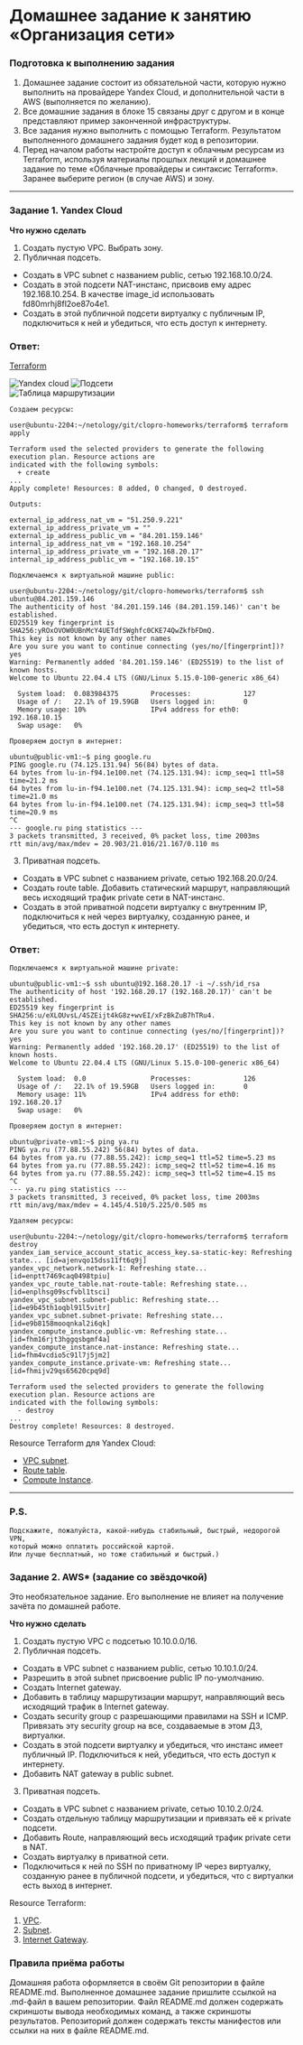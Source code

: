 # Домашнее задание к занятию «Организация сети»

### Подготовка к выполнению задания

1. Домашнее задание состоит из обязательной части, которую нужно выполнить на провайдере Yandex Cloud, и дополнительной части в AWS (выполняется по желанию). 
2. Все домашние задания в блоке 15 связаны друг с другом и в конце представляют пример законченной инфраструктуры.  
3. Все задания нужно выполнить с помощью Terraform. Результатом выполненного домашнего задания будет код в репозитории. 
4. Перед началом работы настройте доступ к облачным ресурсам из Terraform, используя материалы прошлых лекций и домашнее задание по теме «Облачные провайдеры и синтаксис Terraform». Заранее выберите регион (в случае AWS) и зону.

---
### Задание 1. Yandex Cloud 

**Что нужно сделать**

1. Создать пустую VPC. Выбрать зону.
2. Публичная подсеть.

 - Создать в VPC subnet с названием public, сетью 192.168.10.0/24.
 - Создать в этой подсети NAT-инстанс, присвоив ему адрес 192.168.10.254. В качестве image_id использовать fd80mrhj8fl2oe87o4e1.
 - Создать в этой публичной подсети виртуалку с публичным IP, подключиться к ней и убедиться, что есть доступ к интернету.  

### Ответ:

[Terraform](https://github.com/michail-77/clopro-homeworks/tree/main/terraform)  

![Yandex cloud](https://github.com/michail-77/clopro-homeworks/blob/main/image_15.1/Screenshot.png) 
![Подсети](https://github.com/michail-77/clopro-homeworks/blob/main/image_15.1/подсети.png)  
![Таблица маршрутизации](https://github.com/michail-77/clopro-homeworks/blob/main/image_15.1/Таблица%20маршрутизации.png)  

```
Создаем ресурсы:

user@ubuntu-2204:~/netology/git/clopro-homeworks/terraform$ terraform apply

Terraform used the selected providers to generate the following execution plan. Resource actions are
indicated with the following symbols:
  + create
...
Apply complete! Resources: 8 added, 0 changed, 0 destroyed.

Outputs:

external_ip_address_nat_vm = "51.250.9.221"
external_ip_address_private_vm = ""
external_ip_address_public_vm = "84.201.159.146"
internal_ip_address_nat_vm = "192.168.10.254"
internal_ip_address_private_vm = "192.168.20.17"
internal_ip_address_public_vm = "192.168.10.15"

Подключаемся к виртуальной машине public:  

user@ubuntu-2204:~/netology/git/clopro-homeworks/terraform$ ssh ubuntu@84.201.159.146
The authenticity of host '84.201.159.146 (84.201.159.146)' can't be established.
ED25519 key fingerprint is SHA256:yROxOVOW0UBnMcY4UETdfSWghfc0CKE74QwZkfbFDmQ.
This key is not known by any other names
Are you sure you want to continue connecting (yes/no/[fingerprint])? yes
Warning: Permanently added '84.201.159.146' (ED25519) to the list of known hosts.
Welcome to Ubuntu 22.04.4 LTS (GNU/Linux 5.15.0-100-generic x86_64)

  System load:  0.083984375        Processes:             127
  Usage of /:   22.1% of 19.59GB   Users logged in:       0
  Memory usage: 10%                IPv4 address for eth0: 192.168.10.15
  Swap usage:   0%

Проверяем доступ в интернет:

ubuntu@public-vm1:~$ ping google.ru
PING google.ru (74.125.131.94) 56(84) bytes of data.
64 bytes from lu-in-f94.1e100.net (74.125.131.94): icmp_seq=1 ttl=58 time=21.2 ms
64 bytes from lu-in-f94.1e100.net (74.125.131.94): icmp_seq=2 ttl=58 time=21.0 ms
64 bytes from lu-in-f94.1e100.net (74.125.131.94): icmp_seq=3 ttl=58 time=20.9 ms
^C
--- google.ru ping statistics ---
3 packets transmitted, 3 received, 0% packet loss, time 2003ms
rtt min/avg/max/mdev = 20.903/21.016/21.167/0.110 ms

```

3. Приватная подсеть.
 - Создать в VPC subnet с названием private, сетью 192.168.20.0/24.
 - Создать route table. Добавить статический маршрут, направляющий весь исходящий трафик private сети в NAT-инстанс.
 - Создать в этой приватной подсети виртуалку с внутренним IP, подключиться к ней через виртуалку, созданную ранее, и убедиться, что есть доступ к интернету.  

### Ответ:  

```
Подключаемся к виртуальной машине private:

ubuntu@public-vm1:~$ ssh ubuntu@192.168.20.17 -i ~/.ssh/id_rsa
The authenticity of host '192.168.20.17 (192.168.20.17)' can't be established.
ED25519 key fingerprint is SHA256:u/eXLOUvsL/4SZEijt4kG8z+wvEI/xFzBkZuB7hTRu4.
This key is not known by any other names
Are you sure you want to continue connecting (yes/no/[fingerprint])? yes
Warning: Permanently added '192.168.20.17' (ED25519) to the list of known hosts.
Welcome to Ubuntu 22.04.4 LTS (GNU/Linux 5.15.0-100-generic x86_64)

  System load:  0.0                Processes:             126
  Usage of /:   22.1% of 19.59GB   Users logged in:       0
  Memory usage: 11%                IPv4 address for eth0: 192.168.20.17
  Swap usage:   0%

Проверяем доступ в интернет:

ubuntu@private-vm1:~$ ping ya.ru
PING ya.ru (77.88.55.242) 56(84) bytes of data.
64 bytes from ya.ru (77.88.55.242): icmp_seq=1 ttl=52 time=5.23 ms
64 bytes from ya.ru (77.88.55.242): icmp_seq=2 ttl=52 time=4.16 ms
64 bytes from ya.ru (77.88.55.242): icmp_seq=3 ttl=52 time=4.15 ms
^C
--- ya.ru ping statistics ---
3 packets transmitted, 3 received, 0% packet loss, time 2003ms
rtt min/avg/max/mdev = 4.145/4.510/5.225/0.505 ms

Удаляем ресурсы:

user@ubuntu-2204:~/netology/git/clopro-homeworks/terraform$ terraform destroy
yandex_iam_service_account_static_access_key.sa-static-key: Refreshing state... [id=ajenvqo15dss11ft6q9j]
yandex_vpc_network.network-1: Refreshing state... [id=enptt7469caq0498tpiu]
yandex_vpc_route_table.nat-route-table: Refreshing state... [id=enplhsg09scfvbl1tsci]
yandex_vpc_subnet.subnet-public: Refreshing state... [id=e9b45th1oqbl91l5vitr]
yandex_vpc_subnet.subnet-private: Refreshing state... [id=e9b8158mooqnkal2i6qk]
yandex_compute_instance.public-vm: Refreshing state... [id=fhm16rjt3hggqsbgmf4a]
yandex_compute_instance.nat-instance: Refreshing state... [id=fhm4vcdio5c91l7j5jm2]
yandex_compute_instance.private-vm: Refreshing state... [id=fhmijv29qs65620cpq9d]

Terraform used the selected providers to generate the following execution plan. Resource actions are
indicated with the following symbols:
  - destroy
...
Destroy complete! Resources: 8 destroyed.

```

Resource Terraform для Yandex Cloud:

- [VPC subnet](https://registry.terraform.io/providers/yandex-cloud/yandex/latest/docs/resources/vpc_subnet).
- [Route table](https://registry.terraform.io/providers/yandex-cloud/yandex/latest/docs/resources/vpc_route_table).
- [Compute Instance](https://registry.terraform.io/providers/yandex-cloud/yandex/latest/docs/resources/compute_instance).

---
### P.S.
```
Подскажите, пожалуйста, какой-нибудь стабильный, быстрый, недорогой VPN, 
который можно оплатить российской картой. 
Или лучше бесплатный, но тоже стабильный и быстрый.)
```


### Задание 2. AWS* (задание со звёздочкой)

Это необязательное задание. Его выполнение не влияет на получение зачёта по домашней работе.

**Что нужно сделать**

1. Создать пустую VPC с подсетью 10.10.0.0/16.
2. Публичная подсеть.

 - Создать в VPC subnet с названием public, сетью 10.10.1.0/24.
 - Разрешить в этой subnet присвоение public IP по-умолчанию.
 - Создать Internet gateway.
 - Добавить в таблицу маршрутизации маршрут, направляющий весь исходящий трафик в Internet gateway.
 - Создать security group с разрешающими правилами на SSH и ICMP. Привязать эту security group на все, создаваемые в этом ДЗ, виртуалки.
 - Создать в этой подсети виртуалку и убедиться, что инстанс имеет публичный IP. Подключиться к ней, убедиться, что есть доступ к интернету.
 - Добавить NAT gateway в public subnet.
3. Приватная подсеть.
 - Создать в VPC subnet с названием private, сетью 10.10.2.0/24.
 - Создать отдельную таблицу маршрутизации и привязать её к private подсети.
 - Добавить Route, направляющий весь исходящий трафик private сети в NAT.
 - Создать виртуалку в приватной сети.
 - Подключиться к ней по SSH по приватному IP через виртуалку, созданную ранее в публичной подсети, и убедиться, что с виртуалки есть выход в интернет.

Resource Terraform:

1. [VPC](https://registry.terraform.io/providers/hashicorp/aws/latest/docs/resources/vpc).
1. [Subnet](https://registry.terraform.io/providers/hashicorp/aws/latest/docs/resources/subnet).
1. [Internet Gateway](https://registry.terraform.io/providers/hashicorp/aws/latest/docs/resources/internet_gateway).

### Правила приёма работы

Домашняя работа оформляется в своём Git репозитории в файле README.md. Выполненное домашнее задание пришлите ссылкой на .md-файл в вашем репозитории.
Файл README.md должен содержать скриншоты вывода необходимых команд, а также скриншоты результатов.
Репозиторий должен содержать тексты манифестов или ссылки на них в файле README.md.
